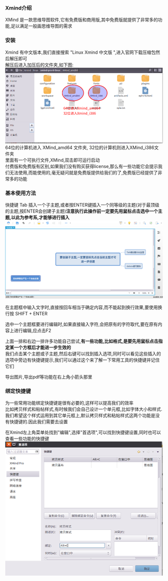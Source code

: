### Xmind介绍
XMind 是一款思维导图软件,它有免费版和商用版,其中免费版就提供了非常多的功能,足以满足一般画思维导图的需求  
### 安装
Xmind 有中文版本,我们直接搜索 "Linux Xmind 中文版 ",进入官网下载压缩包然后解压即可  
解压后进入加压后的文件夹,如下图:  
![](img/start.png)  
64位的计算机进入 XMind\_amd64 文件夹, 32位的计算机则进入XMind\_i386文件夹  
里面有一个可执行文件,XMind,双击即可运行启动  
付费版和免费版有区别,如果我们没有购买获得license,那么有一些功能它会提示我们无法使用,而能使用的,毫无疑问就是免费版提供给我们的了,免费版已经提供了非常多的功能  
  
### 基本使用方法    
快捷键 Tab 插入一个子主题,或者按ENTER键插入一个同等级的主题(对于最顶级的主题,按ENTER会创建子主题)**注意执行此操作前一定要先用鼠标点击选中一个主题,以此为参考系,才能够进行插入**  
![](img/hotkey.png)  

在主题框中输入文字时,直接按回车相当于确定内容,而不能起到换行效果,要使用换行按 SHIFT + ENTER

选中一个主题框要进行编辑时,如果直接输入字符,会把原有的字符取代,要在原有内容上进行编辑,应点击F2
    
上面一排和右边一排许多功能自己尝试,**有一些功能,比如格式,是要先用鼠标点击指定某一个方框后才能进一步生效的**  
我们点击某个主题或子主题,然后右键可以找到插入选项,同时可以看见这些插入的选项中旁边有快捷键提示,我们可以通过这个来了解一下常用工具的快捷键并记住它们  

导出图片,导出pdf等功能在右上角小箭头那里  

### 绑定快捷键  
为一些常用功能绑定快捷键是很有必要的,这样可以提高我们的效率  
比如拷贝样式和粘帖样式,有时候我们会自己设计一个单元框,比如字体大小和样式.我们希望这个样式运用到其它单元框上,默认拷贝样式和粘帖样式这两个功能是没有快捷键的.因此我们需要去设置
 
在Xmind左上角菜单处找到"编辑",选择"首选项",可以找到快捷键设置,同时也可以查看一些功能的快捷键  
![](img/copy-style.png)